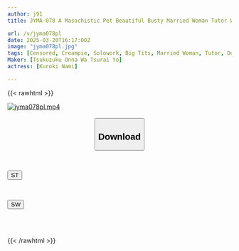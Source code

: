 ```yaml
---
author: j91
title: JYMA-078 A Masochistic Pet Beautiful Busty Married Woman Tutor Who Was Caught In The Act Of Adultery And Fell Into The Role Of A Sex Toy For A Dirty Parent And Child, Nami Kuroki

url: /v/jyma078pl
date: 2025-03-20T16:17:00Z
image: "jyma078pl.jpg"
tags: [Censored, Creampie, Solowork, Big Tits, Married Woman, Tutor, Documentary]
Maker: [Tsukuzuku Onna Wa Tsurai Yo]
actress: [Kuroki Nami]

---
```



{{< rawhtml >}}

<div class="video" data-videoid="pL09LedaYMhXD4">
    <a href="javascript:;">
        <img src="/v/jyma078pl/jyma078pl.jpg" width="WIDTH" height="HEIGHT" alt="jyma078pl.mp4" loading="lazy">
    </a>
</div>

<script type="text/javascript" src="https://j91.asia/asset/on-demand-st.js"></script>

<br>
  <link rel="stylesheet" href="https://j91.asia/asset/bs5.css">
  
  <center>
  <button class="btn btn-primary" type="button" data-bs-toggle="collapse" data-bs-target=".multi-collapse" aria-expanded="false" aria-controls="multiCollapseExample1 multiCollapseExample2"><h2>Download</h2></button></center>
</p>
<div class="row">
  <div class="col">
    <div class="collapse multi-collapse" id="multiCollapseExample1">
      <div class="card card-body">
	      	      <br>
<div class="buttons">  
<p><a href="/v/jyma078pl/st.html" target="_blank"><button class="btn-hover color-3"><i class="fa fa-download"></i> ST</button></a></p></div>
    </div>
  </div>
</div>
  <div class="col">
    <div class="collapse multi-collapse" id="multiCollapseExample2">
      <div class="card card-body">
	      <br>
<div class="buttons">
<p><a href="/v/jyma078pl/sw.html" target="_blank"><button class="btn-hover color-2"><i class="fa fa-download"></i> SW</button></a></p></div>
<br><br>
      </div>
    </div>
  </div>
</div>

{{< /rawhtml >}}